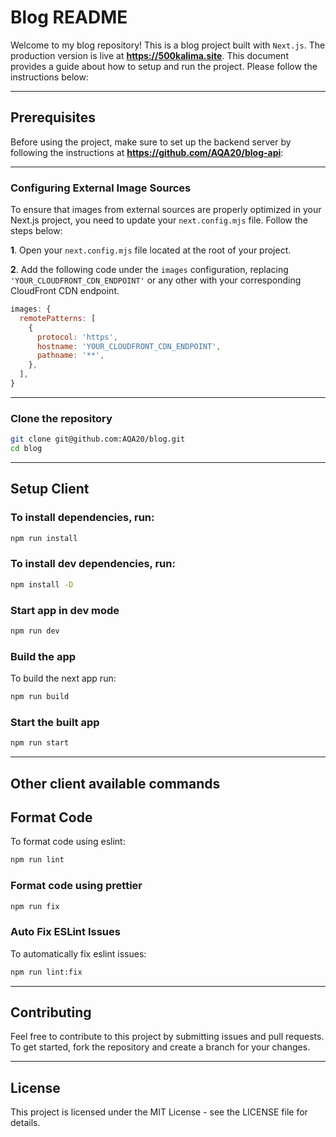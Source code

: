 # Blog README

Welcome to my blog repository! This is a blog project built with `Next.js`. The production version is live at **https://500kalima.site**. This document provides a guide about how to setup and run the project. Please follow the instructions below:

---

## Prerequisites

Before using the project, make sure to set up the backend server by following the instructions at **https://github.com/AQA20/blog-api**:

---

### Configuring External Image Sources

To ensure that images from external sources are properly optimized in your Next.js project, you need to update your `next.config.mjs` file. Follow the steps below:

**1**. Open your `next.config.mjs` file located at the root of your project.

**2**. Add the following code under the `images` configuration, replacing `'YOUR_CLOUDFRONT_CDN_ENDPOINT'` or any other with your corresponding CloudFront CDN endpoint.

```js
images: {
  remotePatterns: [
    {
      protocol: 'https',
      hostname: 'YOUR_CLOUDFRONT_CDN_ENDPOINT',
      pathname: '**',
    },
  ],
}
```

---

### Clone the repository

```bash
git clone git@github.com:AQA20/blog.git
cd blog
```

---

## Setup Client

### To install dependencies, run:

```bash
npm run install
```

### To install dev dependencies, run:

```bash
npm install -D
```

### Start app in dev mode

```bash
npm run dev
```

### Build the app

To build the next app run:

```bash
npm run build
```

### Start the built app

```bash
npm run start
```

---

## Other client available commands

## Format Code

To format code using eslint:

```bash
npm run lint
```

### Format code using prettier

```bash
npm run fix
```

### Auto Fix ESLint Issues

To automatically fix eslint issues:

```bash
npm run lint:fix
```

---

## Contributing

Feel free to contribute to this project by submitting issues and pull requests. To get started, fork the repository and create a branch for your changes.

---

## License

This project is licensed under the MIT License - see the LICENSE file for details.
